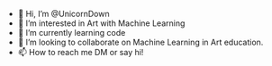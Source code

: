 - 👋 Hi, I’m @UnicornDown
- 👀 I’m interested in Art with Machine Learning
- 🌱 I’m currently learning code
- 💞️ I’m looking to collaborate on Machine Learning in Art education.
- 📫 How to reach me DM or say hi!

<!---
UnicornDown/UnicornDown is a ✨ special ✨ repository because its `README.md` (this file) appears on your GitHub profile.
You can click the Preview link to take a look at your changes.
--->
